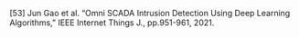 [53] Jun Gao et al. “Omni SCADA Intrusion Detection Using Deep Learning Algorithms,” IEEE Internet Things J., pp.951-961, 2021.

